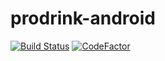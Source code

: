 # prodrink-android
[![Build Status](https://travis-ci.org/prodrink/prodrink-android.svg?branch=master)](https://travis-ci.org/prodrink/prodrink-android)
[![CodeFactor](https://www.codefactor.io/repository/github/prodrink/prodrink-android/badge)](https://www.codefactor.io/repository/github/prodrink/prodrink-android)
